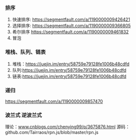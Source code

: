 ### 排序
  1. 快速排序: https://segmentfault.com/a/1190000009426421
  2. 选择排序:
  https://segmentfault.com/a/1190000009366805
  3. 希尔排序
  https://segmentfault.com/a/1190000009461832
  4. 冒泡

### 堆栈、队列、链表
  1. 堆栈：https://juejin.im/entry/58759e79128fe1006b48cdfd
  2. 队列:https://juejin.im/entry/58759e79128fe1006b48cdfd
  3. 链表:https://juejin.im/entry/58759e79128fe1006b48cdfd
### 递归
  https://segmentfault.com/a/1190000009857470

### 波兰式 逆波兰式
  理论：www.cnblogs.com/chenying99/p/3675876.html
  源码：
  github.com/Tairraos/rpn.js/blob/master/rpn.js

